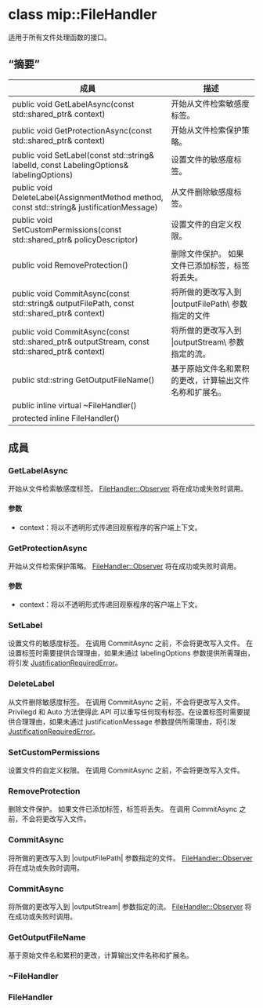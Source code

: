 # <a name="class-mipfilehandler"></a>class mip::FileHandler 
适用于所有文件处理函数的接口。
  
## <a name="summary"></a>“摘要”
 成員                        | 描述                                
--------------------------------|---------------------------------------------
public void GetLabelAsync(const std::shared_ptr<void>& context)  |  开始从文件检索敏感度标签。
public void GetProtectionAsync(const std::shared_ptr<void>& context)  |  开始从文件检索保护策略。
public void SetLabel(const std::string& labelId, const LabelingOptions& labelingOptions)  |  设置文件的敏感度标签。
public void DeleteLabel(AssignmentMethod method, const std::string& justificationMessage)  |  从文件删除敏感度标签。
public void SetCustomPermissions(const std::shared_ptr<PolicyDescriptor>& policyDescriptor)  |  设置文件的自定义权限。
public void RemoveProtection()  |  删除文件保护。 如果文件已添加标签，标签将丢失。
public void CommitAsync(const std::string& outputFilePath, const std::shared_ptr<void>& context) | 将所做的更改写入到 \|outputFilePath\ 参数指定的文件 |  参数。
public void CommitAsync(const std::shared_ptr<Stream>& outputStream, const std::shared_ptr<void>& context) | 将所做的更改写入到 \|outputStream\ 参数指定的流。 |  参数。
public std::string GetOutputFileName()  |  基于原始文件名和累积的更改，计算输出文件名称和扩展名。
public inline virtual ~FileHandler()  |  
protected inline FileHandler()  |  
  
## <a name="members"></a>成員
  
### <a name="getlabelasync"></a>GetLabelAsync
开始从文件检索敏感度标签。
[FileHandler::Observer](#classmip_1_1_file_handler_1_1_observer) 将在成功或失败时调用。
  
#### <a name="parameters"></a>参数
* context：将以不透明形式传递回观察程序的客户端上下文。
  
### <a name="getprotectionasync"></a>GetProtectionAsync
开始从文件检索保护策略。
[FileHandler::Observer](#classmip_1_1_file_handler_1_1_observer) 将在成功或失败时调用。
  
#### <a name="parameters"></a>参数
* context：将以不透明形式传递回观察程序的客户端上下文。
  
### <a name="setlabel"></a>SetLabel
设置文件的敏感度标签。
在调用 CommitAsync 之前，不会将更改写入文件。
在设置标签时需要提供合理理由，如果未通过 labelingOptions 参数提供所需理由，将引发 [JustificationRequiredError](#classmip_1_1_justification_required_error)。
  
### <a name="deletelabel"></a>DeleteLabel
从文件删除敏感度标签。
在调用 CommitAsync 之前，不会将更改写入文件。 Privilegd 和 Auto 方法使得此 API 可以重写任何现有标签。在设置标签时需要提供合理理由，如果未通过 justificationMessage 参数提供所需理由，将引发 [JustificationRequiredError](#classmip_1_1_justification_required_error)。
  
### <a name="setcustompermissions"></a>SetCustomPermissions
设置文件的自定义权限。
在调用 CommitAsync 之前，不会将更改写入文件。
  
### <a name="removeprotection"></a>RemoveProtection
删除文件保护。 如果文件已添加标签，标签将丢失。
在调用 CommitAsync 之前，不会将更改写入文件。
  
### <a name="commitasync"></a>CommitAsync
将所做的更改写入到 |outputFilePath| 参数指定的文件。
[FileHandler::Observer](#classmip_1_1_file_handler_1_1_observer) 将在成功或失败时调用。
  
### <a name="commitasync"></a>CommitAsync
将所做的更改写入到 |outputStream| 参数指定的流。
[FileHandler::Observer](#classmip_1_1_file_handler_1_1_observer) 将在成功或失败时调用。
  
### <a name="getoutputfilename"></a>GetOutputFileName
基于原始文件名和累积的更改，计算输出文件名称和扩展名。
  
### <a name="filehandler"></a>~FileHandler
  
### <a name="filehandler"></a>FileHandler